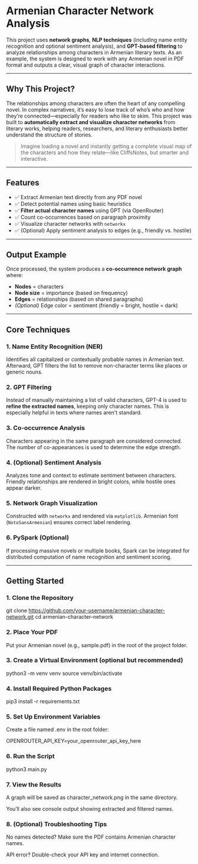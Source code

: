 # Armenian Character Network Analysis

This project uses **network graphs**, **NLP techniques** (including name entity recognition and optional sentiment analysis), and **GPT-based filtering** to analyze relationships among characters in Armenian literary texts. As an example, the system is designed to work with any Armenian novel in PDF format and outputs a clear, visual graph of character interactions.

---

## Why This Project?

The relationships among characters are often the heart of any compelling novel. In complex narratives, it’s easy to lose track of who’s who and how they’re connected—especially for readers who like to skim. This project was built to **automatically extract and visualize character networks** from literary works, helping readers, researchers, and literary enthusiasts better understand the structure of stories.

> Imagine loading a novel and instantly getting a complete visual map of the characters and how they relate—like CliffsNotes, but smarter and interactive.

---

## Features

- ✅ Extract Armenian text directly from any PDF novel
- ✅ Detect potential names using basic heuristics
- ✅ **Filter actual character names** using GPT (via OpenRouter)
- ✅ Count co-occurrences based on paragraph proximity
- ✅ Visualize character networks with `networkx`
- ✅ (Optional) Apply sentiment analysis to edges (e.g., friendly vs. hostile)

---

## Output Example

Once processed, the system produces a **co-occurrence network graph** where:

- **Nodes** = characters
- **Node size** = importance (based on frequency)
- **Edges** = relationships (based on shared paragraphs)
- *(Optional)* Edge color = sentiment (friendly = bright, hostile = dark)

---

## Core Techniques

### 1. Name Entity Recognition (NER)
Identifies all capitalized or contextually probable names in Armenian text. Afterward, GPT filters the list to remove non-character terms like places or generic nouns.

### 2. GPT Filtering
Instead of manually maintaining a list of valid characters, GPT-4 is used to **refine the extracted names**, keeping only character names. This is especially helpful in texts where names aren't standard.

### 3. Co-occurrence Analysis
Characters appearing in the same paragraph are considered connected. The number of co-appearances is used to determine the edge strength.

### 4. (Optional) Sentiment Analysis
Analyzes tone and context to estimate sentiment between characters. Friendly relationships are rendered in bright colors, while hostile ones appear darker.

### 5. Network Graph Visualization
Constructed with `networkx` and rendered via `matplotlib`. Armenian font (`NotoSansArmenian`) ensures correct label rendering.

### 6. PySpark (Optional)
If processing massive novels or multiple books, Spark can be integrated for distributed computation of name recognition and sentiment scoring.

---

## Getting Started

### 1. Clone the Repository

git clone https://github.com/your-username/armenian-character-network.git
cd armenian-character-network


### 2. Place Your PDF

Put your Armenian novel (e.g., sample.pdf) in the root of the project folder.

### 3. Create a Virtual Environment (optional but recommended)

python3 -m venv venv
source venv/bin/activate


### 4. Install Required Python Packages

pip3 install -r requirements.txt

### 5. Set Up Environment Variables

Create a file named .env in the root folder:

OPENROUTER_API_KEY=your_openrouter_api_key_here

### 6. Run the Script

python3 main.py


### 7. View the Results
A graph will be saved as character_network.png in the same directory.

You’ll also see console output showing extracted and filtered names.

### 8. (Optional) Troubleshooting Tips
No names detected? Make sure the PDF contains Armenian character names.

API error? Double-check your API key and internet connection.



